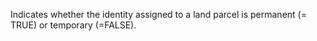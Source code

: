 Indicates whether the identity assigned to a land parcel is permanent (= TRUE) or temporary (=FALSE).
